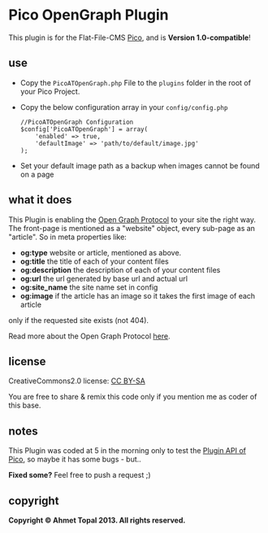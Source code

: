 # Pico OpenGraph Plugin

This plugin is for the Flat-File-CMS [Pico](http://picocms.org/), and
is __Version 1.0-compatible__!

## use

* Copy the `PicoATOpenGraph.php` File to the `plugins` folder in the root of your Pico Project.

* Copy the below configuration array in your `config/config.php`

    ```
    //PicoATOpenGraph Configuration
    $config['PicoATOpenGraph'] = array(
        'enabled' => true,
        'defaultImage' => 'path/to/default/image.jpg'
    );
    ```
* Set your default image path as a backup when images cannot be found on a page

## what it does

This Plugin is enabling the [Open Graph Protocol](http://ogp.me/) to your site the right way. The front-page is mentioned as a "website" object, every sub-page as an "article". So in meta properties like:

* **og:type** website or article, mentioned as above.
* **og:title** the title of each of your content files
* **og:description**  the description of each of your content files
* **og:url** the url generated by base url and actual url
* **og:site_name** the site name set in config
* **og:image** if the article has an image so it takes the first image of each article

only if the requested site exists (not 404).

Read more about the Open Graph Protocol [here](http://ogp.me/).


## license

CreativeCommons2.0 license: [CC BY-SA](http://creativecommons.org/licenses/by-sa/2.0/)

You are free to share & remix this code only if you mention me as coder of this base.

## notes

This Plugin was coded at 5 in the morning only to test the [Plugin API of Pico](http://pico.dev7studios.com/docs.html#plugins), so maybe it has some bugs - but..

**Fixed some?** Feel free to push a request ;)


## copyright

**Copyright © Ahmet Topal 2013. All rights reserved.**
